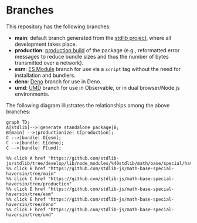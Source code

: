 <!--

@license Apache-2.0

Copyright (c) 2022 The Stdlib Authors.

Licensed under the Apache License, Version 2.0 (the "License");
you may not use this file except in compliance with the License.
You may obtain a copy of the License at

    http://www.apache.org/licenses/LICENSE-2.0

Unless required by applicable law or agreed to in writing, software
distributed under the License is distributed on an "AS IS" BASIS,
WITHOUT WARRANTIES OR CONDITIONS OF ANY KIND, either express or implied.
See the License for the specific language governing permissions and
limitations under the License.

-->

# Branches

This repository has the following branches:

-   **main**: default branch generated from the [stdlib project][stdlib-url], where all development takes place.
-   **production**: [production build][production-url] of the package (e.g., reformatted error messages to reduce bundle sizes and thus the number of bytes transmitted over a network).
-   **esm**: [ES Module][esm-url] branch for use via a `script` tag without the need for installation and bundlers.
-   **deno**: [Deno][deno-url] branch for use in Deno.
-   **umd**: [UMD][umd-url] branch for use in Observable, or in dual browser/Node.js environments.

The following diagram illustrates the relationships among the above branches:

```mermaid
graph TD;
A[stdlib]-->|generate standalone package|B;
B[main] -->|productionize| C[production];
C -->|bundle| D[esm];
C -->|bundle| E[deno];
C -->|bundle| F[umd];

%% click A href "https://github.com/stdlib-js/stdlib/tree/develop/lib/node_modules/%40stdlib/math/base/special/haversin"
%% click B href "https://github.com/stdlib-js/math-base-special-haversin/tree/main"
%% click C href "https://github.com/stdlib-js/math-base-special-haversin/tree/production"
%% click D href "https://github.com/stdlib-js/math-base-special-haversin/tree/esm"
%% click E href "https://github.com/stdlib-js/math-base-special-haversin/tree/deno"
%% click F href "https://github.com/stdlib-js/math-base-special-haversin/tree/umd"
```

[stdlib-url]: https://github.com/stdlib-js/stdlib/tree/develop/lib/node_modules/%40stdlib/math/base/special/haversin
[production-url]: https://github.com/stdlib-js/math-base-special-haversin/tree/production
[deno-url]: https://github.com/stdlib-js/math-base-special-haversin/tree/deno
[umd-url]: https://github.com/stdlib-js/math-base-special-haversin/tree/umd
[esm-url]: https://github.com/stdlib-js/math-base-special-haversin/tree/esm